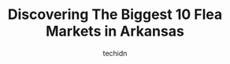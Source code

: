 ---
layout: ampstory
image: https://i0.wp.com/paketmu.com/wp-content/uploads/2023/06/west-main-street-flea-market-0-in-arkansas-1686370309.jpeg?resize=640,853
author: techidn
featured: false
description: Explore the diverse Flea Market scene in Arkansas, home to an incredible selection of 10 establishments catering to every taste. Whether youre in search of iconic favorites or undiscovered 
title: Discovering The Biggest 10 Flea Markets in Arkansas
cover:
   title: Discovering The Biggest 10 Flea Markets in Arkansas
   subtitle: RICKPATE
   background: https://paketmu.com/wp-content/uploads/2023/06/west-main-street-flea-market-0-in-arkansas-1686370309.jpeg

pages: 
 - layout: thirds
   top: <h1>#1 West Main Street Flea Market</h1>
   bottom: "<p>My 1st time ever going there! I definitely will be going back! Who knew that this little gold mine was sitting right under my nose! I could stay in there for hours,if I </p>"
   background: https://paketmu.com/wp-content/uploads/2023/06/west-main-street-flea-market-1-in-arkansas-1686370310.jpeg
   backgroundblur: true
 - layout: thirds
   top: <h1>#2 Me & the Flea Market</h1>
   bottom: "<p>This is a fun place to treasure hunt. Has a good variety of antique, vintage, and contemporary items with individual booths and therefore, a variety of pricing; some good</p>"
   background: https://paketmu.com/wp-content/uploads/2023/06/west-main-street-flea-market-2-in-arkansas-1686370310.jpeg
   cta:
      link: https://paketmu.com/discovering-the-biggest-10-flea-markets-in-arkansas/
      text: Discovering The Biggest 10 Flea Markets in Arkansas
 - layout: thirds
   top: <h1>#3 Junk-Shun Barn Flea Market</h1>
   bottom: "<p>This was a fun place, good prices on most things.  Some were too high but overall, not bad.  My girls had a blast here and walked put with a handful of stuff.People who r</p>"
   background: https://paketmu.com/wp-content/uploads/2023/06/west-main-street-flea-market-3-in-arkansas-1686370316.jpeg
   cta:
      link: https://paketmu.com/discovering-the-biggest-10-flea-markets-in-arkansas/
      text: Discovering The Biggest 10 Flea Markets in Arkansas
 - layout: thirds
   top: <h1>#4 Fleabitten Flea Market</h1>
   bottom: "<p>1212 S 2nd St #7a, Cabot, AR 72023, United States</p>"
   background: https://images.unsplash.com/photo-1509114397022-ed747cca3f65?ixlib=rb-4.0.3&ixid=MnwxMjA3fDB8MHxwaG90by1wYWdlfHx8fGVufDB8fHx8&auto=format&fit=crop&w=640&h=853&q=80
   cta:
      link: https://paketmu.com/discovering-the-biggest-10-flea-markets-in-arkansas/
      text: Discovering The Biggest 10 Flea Markets in Arkansas
 - layout: thirds
   top: <h1>#5 530 Flea Market</h1>
   bottom: "<p>2505 AR-104, White Hall, AR 71602, United States</p>"
   background: https://images.unsplash.com/photo-1540457036297-448b6b99e91c?ixlib=rb-4.0.3&ixid=MnwxMjA3fDB8MHxwaG90by1wYWdlfHx8fGVufDB8fHx8&auto=format&fit=crop&w=640&h=853&q=80
   cta:
      link: https://paketmu.com/discovering-the-biggest-10-flea-markets-in-arkansas/
      text: Discovering The Biggest 10 Flea Markets in Arkansas
 - layout: thirds
   top: <h1>#6 Country Club Flea Market</h1>
   bottom: "<p>9107 AR-107, Sherwood, AR 72120, United States</p>"
   background: https://images.unsplash.com/photo-1534312527009-56c7016453e6?ixlib=rb-4.0.3&ixid=MnwxMjA3fDB8MHxwaG90by1wYWdlfHx8fGVufDB8fHx8&auto=format&fit=crop&w=640&h=853&q=80
   cta:
      link: https://paketmu.com/discovering-the-biggest-10-flea-markets-in-arkansas/
      text: Discovering The Biggest 10 Flea Markets in Arkansas
 - layout: thirds
   top: <h1>#7 DO Drop In Flea Market</h1>
   bottom: "<p>316 W Center St, Beebe, AR 72012, United States</p>"
   background: https://images.unsplash.com/photo-1510906594845-bc082582c8cc?ixlib=rb-4.0.3&ixid=MnwxMjA3fDB8MHxwaG90by1wYWdlfHx8fGVufDB8fHx8&auto=format&fit=crop&w=640&h=853&q=80
   cta:
      link: https://paketmu.com/discovering-the-biggest-10-flea-markets-in-arkansas/
      text: Discovering The Biggest 10 Flea Markets in Arkansas
 - layout: thirds
   middle: Continue reading...
   background: https://images.unsplash.com/photo-1489648022186-8f49310909a0?ixlib=rb-4.0.3&ixid=MnwxMjA3fDB8MHxwaG90by1wYWdlfHx8fGVufDB8fHx8&auto=format&fit=crop&w=640&h=853&q=80
   cta:
      link: https://paketmu.com/discovering-the-biggest-10-flea-markets-in-arkansas/
      text: Discovering The Biggest 10 Flea Markets in Arkansas
      
---